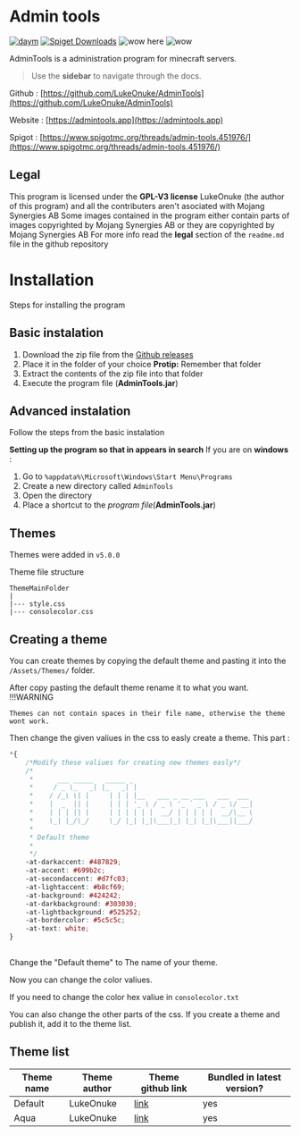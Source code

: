 # Admin tools
[![daym](https://img.shields.io/github/downloads/LukeOnuke/AdminTools/total)](https://github.com/LukeOnuke/AdminTools/releases) [![Spiget Downloads](https://img.shields.io/spiget/downloads/81484?label=spigot%20downloads)](https://www.spigotmc.org/resources/admin-tools.81484/) ![wow here](https://img.shields.io/github/license/LukeOnuke/AdminTools) ![wow](https://img.shields.io/github/v/release/LukeOnuke/AdminTools?include_prereleases)

AdminTools is a administration program for minecraft servers.
> Use the **sidebar** to navigate through the docs.

Github : [https://github.com/LukeOnuke/AdminTools](https://github.com/LukeOnuke/AdminTools)

Website : [https://admintools.app](https://admintools.app)

Spigot : [https://www.spigotmc.org/threads/admin-tools.451976/](https://www.spigotmc.org/threads/admin-tools.451976/)


## Legal
This program is licensed under the **GPL-V3 license**
LukeOnuke (the author of this program) and all the contributers aren't asociated with Mojang Synergies AB
Some images contained in the program either contain parts of images copyrighted by Mojang Synergies AB or they are copyrighted by Mojang Synergies AB
For more info read the **legal** section of the `readme.md` file in the github repository

#   Installation
Steps for installing the program

## Basic instalation
 1. Download the zip file from the [Github releases](https://github.com/LukeOnuke/AdminTools/releases/latest)
 2. Place it in the folder of your choice
		 **Protip:** Remember that folder
 3. Extract the contents of the zip file into that folder
 4. Execute the program file (**AdminTools.jar**)

## Advanced instalation
Follow the steps from the basic instalation

**Setting up the program so that in appears in search**
If you are on **windows** : 

 1. Go to `%appdata%\Microsoft\Windows\Start Menu\Programs`
 2. Create a new directory called `AdminTools`
 3. Open the directory
 4. Place a shortcut to the *program file*(**AdminTools.jar**)
 
 
 
## Themes
 Themes were added in `v5.0.0`
 
 Theme file structure
 ```
 ThemeMainFolder
 |
 |--- style.css
 |--- consolecolor.css
 ```
 
## Creating a theme
You can create themes by copying the default theme and pasting it into the `/Assets/Themes/` folder. 
 
After copy pasting the default theme rename it to what you want.
!!!WARNING
```
Themes can not contain spaces in their file name, otherwise the theme wont work.
```
 
Then change the given valiues in the css to easly create a theme. This part :
 
```css
*{
    /*Modify these valiues for creating new themes easly*/
    /*
     *      ___ _____   _____ _                              
     *     / _ \_   _| |_   _| |                             
     *    / /_\ \| |     | | | |__   ___ _ __ ___   ___  ___ 
     *    |  _  || |     | | | '_ \ / _ \ '_ ` _ \ / _ \/ __|
     *    | | | || |     | | | | | |  __/ | | | | |  __/\__ \
     *    \_| |_/\_/     \_/ |_| |_|\___|_| |_| |_|\___||___/
     *
     * Default theme
     *
     */
    -at-darkaccent: #487829;
    -at-accent: #699b2c;
    -at-secondaccent: #d7fc03; 
    -at-lightaccent: #b8cf69;
    -at-background: #424242;
    -at-darkbackground: #303030;
    -at-lightbackground: #525252;
    -at-bordercolor: #5c5c5c;
    -at-text: white;
}
 
```
Change the "Default theme" to The name of your theme.
 
Now you can change the color valiues.
 
If you need to change the color hex valiue in `consolecolor.txt`
 
You can also change the other parts of the css. If you create a theme and publish it, add it to the theme list.
 
## Theme list 
|Theme name| Theme author | Theme github link | Bundled in latest version? |
|--|--|--|--|
| Default | LukeOnuke | [link](https://github.com/LukeOnuke/AdminTools/tree/master/AdminTools/Assets/Themes/Default) | yes |
| Aqua | LukeOnuke | [link](https://github.com/LukeOnuke/AdminTools/tree/master/AdminTools/Assets/Themes/Aqua) | yes |